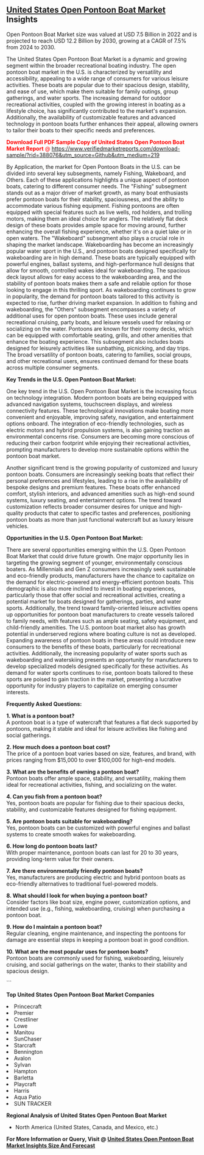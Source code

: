 <h2><a href="https://www.verifiedmarketreports.com/download-sample/?rid=388076&amp;utm_source=Github&amp;utm_medium=219" target="_blank">United States Open Pontoon Boat Market</a> Insights</h2><p>Open Pontoon Boat Market size was valued at USD 7.5 Billion in 2022 and is projected to reach USD 12.2 Billion by 2030, growing at a CAGR of 7.5% from 2024 to 2030.</p><p> <p>The United States Open Pontoon Boat Market is a dynamic and growing segment within the broader recreational boating industry. The open pontoon boat market in the U.S. is characterized by versatility and accessibility, appealing to a wide range of consumers for various leisure activities. These boats are popular due to their spacious design, stability, and ease of use, which make them suitable for family outings, group gatherings, and water sports. The increasing demand for outdoor recreational activities, coupled with the growing interest in boating as a lifestyle choice, has significantly contributed to the market's expansion. Additionally, the availability of customizable features and advanced technology in pontoon boats further enhances their appeal, allowing owners to tailor their boats to their specific needs and preferences. <p><span class=""><span style="color: #ff0000;"><strong>Download Full PDF Sample Copy of United States Open Pontoon Boat Market Report</strong> @ </span><a href="https://www.verifiedmarketreports.com/download-sample/?rid=388076&amp;utm_source=Github&amp;utm_medium=219" target="_blank">https://www.verifiedmarketreports.com/download-sample/?rid=388076&amp;utm_source=Github&amp;utm_medium=219</a></span></p></p> <p>By Application, the market for Open Pontoon Boats in the U.S. can be divided into several key subsegments, namely Fishing, Wakeboard, and Others. Each of these applications highlights a unique aspect of pontoon boats, catering to different consumer needs. The "Fishing" subsegment stands out as a major driver of market growth, as many boat enthusiasts prefer pontoon boats for their stability, spaciousness, and the ability to accommodate various fishing equipment. Fishing pontoons are often equipped with special features such as live wells, rod holders, and trolling motors, making them an ideal choice for anglers. The relatively flat deck design of these boats provides ample space for moving around, further enhancing the overall fishing experience, whether it's on a quiet lake or in open waters. The "Wakeboard" subsegment also plays a crucial role in shaping the market landscape. Wakeboarding has become an increasingly popular water sport in the U.S., and pontoon boats designed specifically for wakeboarding are in high demand. These boats are typically equipped with powerful engines, ballast systems, and high-performance hull designs that allow for smooth, controlled wakes ideal for wakeboarding. The spacious deck layout allows for easy access to the wakeboarding area, and the stability of pontoon boats makes them a safe and reliable option for those looking to engage in this thrilling sport. As wakeboarding continues to grow in popularity, the demand for pontoon boats tailored to this activity is expected to rise, further driving market expansion. In addition to fishing and wakeboarding, the "Others" subsegment encompasses a variety of additional uses for open pontoon boats. These uses include general recreational cruising, party boats, and leisure vessels used for relaxing or socializing on the water. Pontoons are known for their roomy decks, which can be equipped with comfortable seating, grills, and other amenities that enhance the boating experience. This subsegment also includes boats designed for leisurely activities like sunbathing, picnicking, and day trips. The broad versatility of pontoon boats, catering to families, social groups, and other recreational users, ensures continued demand for these boats across multiple consumer segments. <p><b>Key Trends in the U.S. Open Pontoon Boat Market:</b></p> <p>One key trend in the U.S. Open Pontoon Boat Market is the increasing focus on technology integration. Modern pontoon boats are being equipped with advanced navigation systems, touchscreen displays, and wireless connectivity features. These technological innovations make boating more convenient and enjoyable, improving safety, navigation, and entertainment options onboard. The integration of eco-friendly technologies, such as electric motors and hybrid propulsion systems, is also gaining traction as environmental concerns rise. Consumers are becoming more conscious of reducing their carbon footprint while enjoying their recreational activities, prompting manufacturers to develop more sustainable options within the pontoon boat market.</p> <p>Another significant trend is the growing popularity of customized and luxury pontoon boats. Consumers are increasingly seeking boats that reflect their personal preferences and lifestyles, leading to a rise in the availability of bespoke designs and premium features. These boats offer enhanced comfort, stylish interiors, and advanced amenities such as high-end sound systems, luxury seating, and entertainment options. The trend toward customization reflects broader consumer desires for unique and high-quality products that cater to specific tastes and preferences, positioning pontoon boats as more than just functional watercraft but as luxury leisure vehicles.</p> <p><b>Opportunities in the U.S. Open Pontoon Boat Market:</b></p> <p>There are several opportunities emerging within the U.S. Open Pontoon Boat Market that could drive future growth. One major opportunity lies in targeting the growing segment of younger, environmentally conscious boaters. As Millennials and Gen Z consumers increasingly seek sustainable and eco-friendly products, manufacturers have the chance to capitalize on the demand for electric-powered and energy-efficient pontoon boats. This demographic is also more inclined to invest in boating experiences, particularly those that offer social and recreational activities, creating a potential market for boats designed for gatherings, parties, and water sports. Additionally, the trend toward family-oriented leisure activities opens up opportunities for pontoon boat manufacturers to create vessels tailored to family needs, with features such as ample seating, safety equipment, and child-friendly amenities. The U.S. pontoon boat market also has growth potential in underserved regions where boating culture is not as developed. Expanding awareness of pontoon boats in these areas could introduce new consumers to the benefits of these boats, particularly for recreational activities. Additionally, the increasing popularity of water sports such as wakeboarding and waterskiing presents an opportunity for manufacturers to develop specialized models designed specifically for these activities. As demand for water sports continues to rise, pontoon boats tailored to these sports are poised to gain traction in the market, presenting a lucrative opportunity for industry players to capitalize on emerging consumer interests.</p> <p><b>Frequently Asked Questions:</b></p> <p><b>1. What is a pontoon boat?</b><br> A pontoon boat is a type of watercraft that features a flat deck supported by pontoons, making it stable and ideal for leisure activities like fishing and social gatherings.</p> <p><b>2. How much does a pontoon boat cost?</b><br> The price of a pontoon boat varies based on size, features, and brand, with prices ranging from $15,000 to over $100,000 for high-end models.</p> <p><b>3. What are the benefits of owning a pontoon boat?</b><br> Pontoon boats offer ample space, stability, and versatility, making them ideal for recreational activities, fishing, and socializing on the water.</p> <p><b>4. Can you fish from a pontoon boat?</b><br> Yes, pontoon boats are popular for fishing due to their spacious decks, stability, and customizable features designed for fishing equipment.</p> <p><b>5. Are pontoon boats suitable for wakeboarding?</b><br> Yes, pontoon boats can be customized with powerful engines and ballast systems to create smooth wakes for wakeboarding.</p> <p><b>6. How long do pontoon boats last?</b><br> With proper maintenance, pontoon boats can last for 20 to 30 years, providing long-term value for their owners.</p> <p><b>7. Are there environmentally friendly pontoon boats?</b><br> Yes, manufacturers are producing electric and hybrid pontoon boats as eco-friendly alternatives to traditional fuel-powered models.</p> <p><b>8. What should I look for when buying a pontoon boat?</b><br> Consider factors like boat size, engine power, customization options, and intended use (e.g., fishing, wakeboarding, cruising) when purchasing a pontoon boat.</p> <p><b>9. How do I maintain a pontoon boat?</b><br> Regular cleaning, engine maintenance, and inspecting the pontoons for damage are essential steps in keeping a pontoon boat in good condition.</p> <p><b>10. What are the most popular uses for pontoon boats?</b><br> Pontoon boats are commonly used for fishing, wakeboarding, leisurely cruising, and social gatherings on the water, thanks to their stability and spacious design.</p> ```</p><p><strong>Top United States Open Pontoon Boat Market Companies</strong></p><div data-test-id=""><p><li>Princecraft</li><li> Premier</li><li> Crestliner</li><li> Lowe</li><li> Manitou</li><li> SunChaser</li><li> Starcraft</li><li> Bennington</li><li> Avalon</li><li> Sylvan</li><li> Hampton</li><li> Barletta</li><li> Playcraft</li><li> Harris</li><li> Aqua Patio</li><li> SUN TRACKER</li></p><div><strong>Regional Analysis of&nbsp;United States Open Pontoon Boat Market</strong></div><ul><li dir="ltr"><p dir="ltr">North America&nbsp;(United States, Canada, and Mexico, etc.)</p></li></ul><p><strong>For More Information or Query, Visit @&nbsp;</strong><strong><a href="https://www.verifiedmarketreports.com/product/open-pontoon-boat-market/?utm_source=Github&amp;utm_medium=219" target="_blank">United States Open Pontoon Boat Market Insights Size And Forecast</a></strong></p></div>
